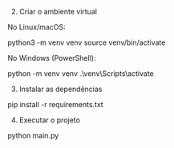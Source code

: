 2. Criar o ambiente virtual

No Linux/macOS:

python3 -m venv venv
source venv/bin/activate

No Windows (PowerShell):

python -m venv venv
.\venv\Scripts\activate

3. Instalar as dependências
 
pip install -r requirements.txt

4. Executar o projeto
   
python main.py

